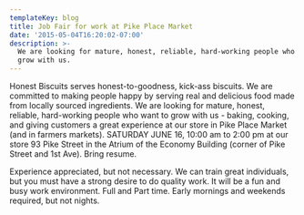 ```yaml
---
templateKey: blog
title: Job Fair for work at Pike Place Market
date: '2015-05-04T16:20:02-07:00'
description: >-
  We are looking for mature, honest, reliable, hard-working people who want to
  grow with us.
---
```

Honest Biscuits serves honest-to-goodness, kick-ass biscuits. We are committed to making people happy by serving real and delicious food made from locally sourced ingredients. We are looking for mature, honest, reliable, hard-working people who want to grow with us - baking, cooking, and giving customers a great experience at our store in Pike Place Market (and in farmers markets). SATURDAY JUNE 16, 10:00 am to 2:00 pm at our store 93 Pike Street in the Atrium of the Economy Building (corner of Pike Street and 1st Ave). Bring resume.

Experience appreciated, but not necessary. We can train great individuals, but you must have a strong desire to do quality work. It will be a fun and busy work environment. Full and Part time. Early mornings and weekends required, but not nights.

